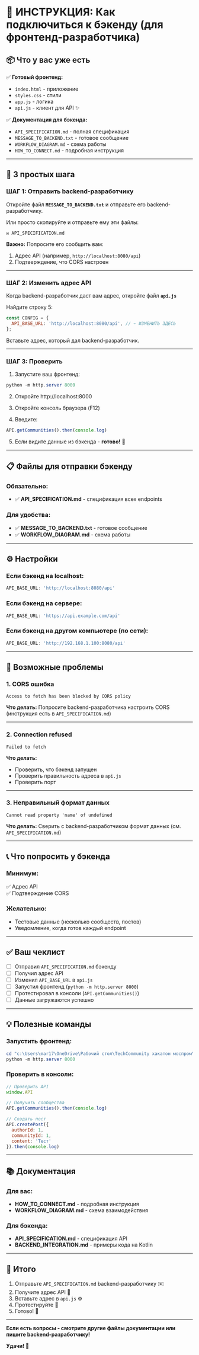 # 🎯 ИНСТРУКЦИЯ: Как подключиться к бэкенду (для фронтенд-разработчика)

## 📦 Что у вас уже есть

✅ **Готовый фронтенд:**
- `index.html` - приложение
- `styles.css` - стили
- `app.js` - логика
- `api.js` - клиент для API ✨

✅ **Документация для бэкенда:**
- `API_SPECIFICATION.md` - полная спецификация
- `MESSAGE_TO_BACKEND.txt` - готовое сообщение
- `WORKFLOW_DIAGRAM.md` - схема работы
- `HOW_TO_CONNECT.md` - подробная инструкция

---

## 🚀 3 простых шага

### ШАГ 1: Отправить backend-разработчику

Откройте файл **`MESSAGE_TO_BACKEND.txt`** и отправьте его backend-разработчику.

Или просто скопируйте и отправьте ему эти файлы:
```
✉️ API_SPECIFICATION.md
```

**Важно:** Попросите его сообщить вам:
1. Адрес API (например, `http://localhost:8080/api`)
2. Подтверждение, что CORS настроен

---

### ШАГ 2: Изменить адрес API

Когда backend-разработчик даст вам адрес, откройте файл **`api.js`**

Найдите строку 5:
```javascript
const CONFIG = {
  API_BASE_URL: 'http://localhost:8080/api', // ← ИЗМЕНИТЬ ЗДЕСЬ
};
```

Вставьте адрес, который дал backend-разработчик.

---

### ШАГ 3: Проверить

1. Запустите ваш фронтенд:
```powershell
python -m http.server 8000
```

2. Откройте http://localhost:8000

3. Откройте консоль браузера (F12)

4. Введите:
```javascript
API.getCommunities().then(console.log)
```

5. Если видите данные из бэкенда - **готово!** 🎉

---

## 📋 Файлы для отправки бэкенду

### Обязательно:
- ✅ **API_SPECIFICATION.md** - спецификация всех endpoints

### Для удобства:
- ✅ **MESSAGE_TO_BACKEND.txt** - готовое сообщение
- ✅ **WORKFLOW_DIAGRAM.md** - схема работы

---

## ⚙️ Настройки

### Если бэкенд на localhost:
```javascript
API_BASE_URL: 'http://localhost:8080/api'
```

### Если бэкенд на сервере:
```javascript
API_BASE_URL: 'https://api.example.com/api'
```

### Если бэкенд на другом компьютере (по сети):
```javascript
API_BASE_URL: 'http://192.168.1.100:8080/api'
```

---

## 🐛 Возможные проблемы

### 1. CORS ошибка
```
Access to fetch has been blocked by CORS policy
```

**Что делать:** Попросите backend-разработчика настроить CORS (инструкция есть в `API_SPECIFICATION.md`)

---

### 2. Connection refused
```
Failed to fetch
```

**Что делать:**
- Проверить, что бэкенд запущен
- Проверить правильность адреса в `api.js`
- Проверить порт

---

### 3. Неправильный формат данных
```
Cannot read property 'name' of undefined
```

**Что делать:** Сверить с backend-разработчиком формат данных (см. `API_SPECIFICATION.md`)

---

## 📞 Что попросить у бэкенда

### Минимум:
✅ Адрес API  
✅ Подтверждение CORS

### Желательно:
- Тестовые данные (несколько сообществ, постов)
- Уведомление, когда готов каждый endpoint

---

## ✅ Ваш чеклист

- [ ] Отправил `API_SPECIFICATION.md` бэкенду
- [ ] Получил адрес API
- [ ] Изменил `API_BASE_URL` в `api.js`
- [ ] Запустил фронтенд (`python -m http.server 8000`)
- [ ] Протестировал в консоли (`API.getCommunities()`)
- [ ] Данные загружаются успешно

---

## 💡 Полезные команды

### Запустить фронтенд:
```powershell
cd "c:\Users\mar17\OneDrive\Рабочий стол\TechCommunity хакатон моспром\TechCommunity"
python -m http.server 8000
```

### Проверить в консоли:
```javascript
// Проверить API
window.API

// Получить сообщества
API.getCommunities().then(console.log)

// Создать пост
API.createPost({
  authorId: 1,
  communityId: 1,
  content: 'Тест'
}).then(console.log)
```

---

## 📚 Документация

### Для вас:
- **HOW_TO_CONNECT.md** - подробная инструкция
- **WORKFLOW_DIAGRAM.md** - схема взаимодействия

### Для бэкенда:
- **API_SPECIFICATION.md** - спецификация API
- **BACKEND_INTEGRATION.md** - примеры кода на Kotlin

---

## 🎯 Итого

1. Отправьте `API_SPECIFICATION.md` backend-разработчику ✉️
2. Получите адрес API 📡
3. Вставьте адрес в `api.js` ⚙️
4. Протестируйте 🧪
5. Готово! 🎉

---

**Если есть вопросы - смотрите другие файлы документации или пишите backend-разработчику!**

**Удачи! 🚀**
